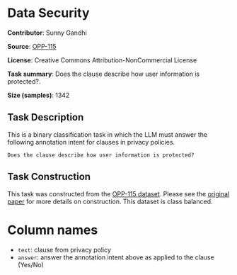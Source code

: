 # Data Security

**Contributor**: Sunny Gandhi

**Source**: [OPP-115](https://usableprivacy.org/data)

**License**: Creative Commons Attribution-NonCommercial License

**Task summary**: Does the clause describe how user information is protected?.

**Size (samples)**: 1342

## Task Description

This is a binary classification task in which the LLM must answer the following annotation intent for clauses in privacy policies.

```text
Does the clause describe how user information is protected?
```

## Task Construction

This task was constructed from the [OPP-115 dataset](https://usableprivacy.org/data). Please see the [original paper](https://usableprivacy.org/static/files/swilson_acl_2016.pdf) for more details on construction. This dataset is class balanced.

# Column names
- `text`: clause from privacy policy
- `answer`: answer the annotation intent above as applied to the clause (Yes/No)
